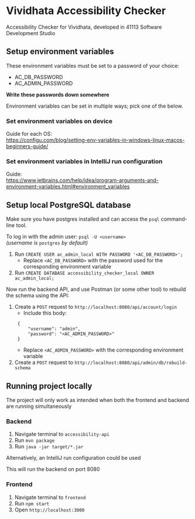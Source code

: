 # Vividhata Accessibility Checker

Accessibility Checker for Vividhata, developed in 41113 Software Development Studio


## Setup environment variables
These environment variables must be set to a password of your choice:
- AC_DB_PASSWORD
- AC_ADMIN_PASSWORD

**Write these passwords down somewhere**

Environment variables can be set in multiple ways; pick one of the below.


### Set environment variables on device
Guide for each OS:  
https://configu.com/blog/setting-env-variables-in-windows-linux-macos-beginners-guide/


### Set environment variables in IntelliJ run configuration
Guide:  
https://www.jetbrains.com/help/idea/program-arguments-and-environment-variables.html#environment_variables


## Setup local PostgreSQL database
Make sure you have postgres installed and can access the `psql` command-line tool.

To log in with the admin user: `psql -U <username>`  
*(username is* `postgres` *by default)*

1. Run `CREATE USER ac_admin_local WITH PASSWORD '<AC_DB_PASSWORD>';`
   * Replace `<AC_DB_PASSWORD>` with the password used for the corresponding environment variable
2. Run `CREATE DATABASE accessibility_checker_local OWNER ac_admin_local;`

Now run the backend API, and use Postman (or some other tool) to rebuild the schema using the API:
1. Create a `POST` request to `http://localhost:8080/api/account/login`
   * Include this body:
   ```
    {
        "username": "admin",
        "password": "<AC_ADMIN_PASSWORD>"
    }
   ```
   * Replace `<AC_ADMIN_PASSWORD>` with the corresponding environment variable
2. Create a `POST` request to `http://localhost:8080/api/admin/db/rebuild-schema`


## Running project locally
The project will only work as intended when both the frontend and backend are running simultaneously


### Backend
1. Navigate terminal to `accessibility-api`
2. Run `mvn package`
3. Run `java -jar target/*.jar`

Alternatively, an IntelliJ run configuration could be used

This will run the backend on port 8080


### Frontend
1. Navigate terminal to `frontend`
2. Run `npm start`
3. Open `http://localhost:3000`
